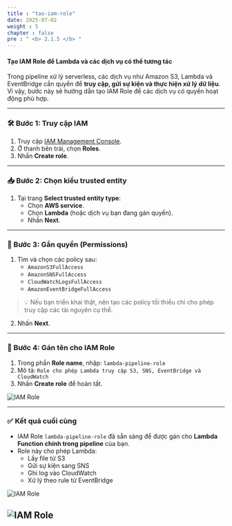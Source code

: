 ```yaml
---
title : "tao-iam-role"
date: 2025-07-02
weight : 5
chapter : false
pre : " <b> 2.1.5 </b> "
---
```


#### Tạo IAM Role để Lambda và các dịch vụ có thể tương tác

Trong pipeline xử lý serverless, các dịch vụ như Amazon S3, Lambda và EventBridge cần quyền để **truy cập, gửi sự kiện và thực hiện xử lý dữ liệu**. Vì vậy, bước này sẽ hướng dẫn tạo IAM Role để các dịch vụ có quyền hoạt động phù hợp.

---

### 🛠️ Bước 1: Truy cập IAM

1. Truy cập [IAM Management Console](https://console.aws.amazon.com/iam/).
2. Ở thanh bên trái, chọn **Roles**.
3. Nhấn **Create role**.

---

### 📥 Bước 2: Chọn kiểu trusted entity

1. Tại trang **Select trusted entity type**:
   + Chọn **AWS service**.
   + Chọn **Lambda** (hoặc dịch vụ bạn đang gán quyền).
   + Nhấn **Next**.

---

### 🔐 Bước 3: Gắn quyền (Permissions)

1. Tìm và chọn các policy sau:
   + `AmazonS3FullAccess`
   + `AmazonSNSFullAccess`
   + `CloudWatchLogsFullAccess`
   + `AmazonEventBridgeFullAccess`

> 💡 Nếu bạn triển khai thật, nên tạo các policy tối thiểu chỉ cho phép truy cập các tài nguyên cụ thể.

2. Nhấn **Next**.

---

### 📝 Bước 4: Gán tên cho IAM Role

1. Trong phần **Role name**, nhập: `lambda-pipeline-role`
2. Mô tả: `Role cho phép Lambda truy cập S3, SNS, EventBridge và CloudWatch`
3. Nhấn **Create role** để hoàn tất.

![IAM Role](/workshop_Pipeline/images/iam.jpg)

---

### ✅ Kết quả cuối cùng

- IAM Role `lambda-pipeline-role` đã sẵn sàng để được gán cho **Lambda Function chính trong pipeline** của bạn.
- Role này cho phép Lambda:
   + Lấy file từ S3
   + Gửi sự kiện sang SNS
   + Ghi log vào CloudWatch
   + Xử lý theo rule từ EventBridge

![IAM Role](/workshop_Pipeline/images/iam1.jpg)

![IAM Role](/workshop_Pipeline/images/iam2.jpg)
---

